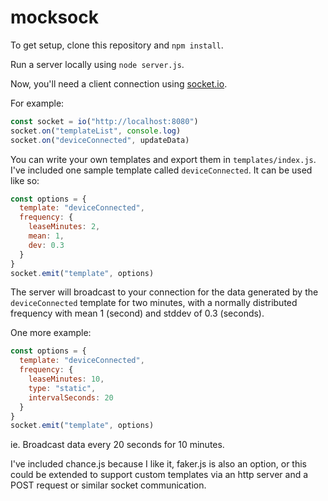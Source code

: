 # mocksock

To get setup, clone this repository and `npm install`.

Run a server locally using `node server.js`.

Now, you'll need a client connection using [socket.io](https://socket.io/docs/client-api/).

For example:

```javascript
const socket = io("http://localhost:8080")
socket.on("templateList", console.log)
socket.on("deviceConnected", updateData)
```

You can write your own templates and export them in `templates/index.js`. I've included one sample template called `deviceConnected`. It can be used like so:

```javascript
const options = {
  template: "deviceConnected",
  frequency: {
    leaseMinutes: 2,
    mean: 1,
    dev: 0.3
  }
}
socket.emit("template", options)
```

The server will broadcast to your connection for the data generated by the `deviceConnected` template for two minutes, with a normally distributed frequency with mean 1 (second) and stddev of 0.3 (seconds).

One more example:

```javascript
const options = {
  template: "deviceConnected",
  frequency: {
    leaseMinutes: 10,
    type: "static",
    intervalSeconds: 20
  }
}
socket.emit("template", options)
```

ie. Broadcast data every 20 seconds for 10 minutes.

I've included chance.js because I like it, faker.js is also an option, or this could be extended to support custom templates via an http server and a POST request or similar socket communication.

